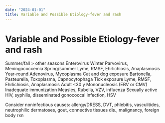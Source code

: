 ```yaml
---
date: "2024-01-01"
title: Variable and Possible Etiology-fever and rash
---
```


# Variable and Possible Etiology-fever and rash

Summer/fall > other seasons Enterovirus
Winter Parvovirus, Meningococcemia
Spring/summer Lyme, RMSF, Ehrlichiosis, Anaplasmosis
Year-round Adenovirus, Mycoplasma
Cat and dog exposure Bartonella, Pasteurella, Toxoplasma, Capnocytophaga
Tick exposure Lyme, RMSF, Ehrlichiosis, Anaplasmosis
Adult <30 y Mononucleosis (EBV or CMV)
Inadequate immunization Measles, Rubella, VZV, influenza
Sexually active HIV, syphilis, disseminated gonococcal infection, HSV

Consider noninfectious causes: allergy/DRESS, DVT, phlebitis, vasculitides, neutrophilic dermatoses, gout, connective tissues dis., malignancy, foreign body rxn
